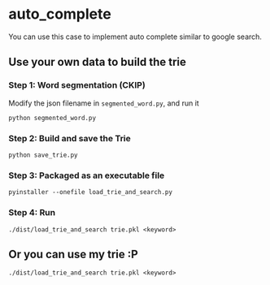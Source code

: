 # auto_complete
You can use this case to implement auto complete similar to google search.

## Use your own data to build the trie
### Step 1: Word segmentation (CKIP)
Modify the json filename in `segmented_word.py`, and run it
```
python segmented_word.py
```
### Step 2: Build and save the Trie
```
python save_trie.py
```
### Step 3: Packaged as an executable file
```
pyinstaller --onefile load_trie_and_search.py
```
### Step 4: Run
```
./dist/load_trie_and_search trie.pkl <keyword>
```

## Or you can use my trie :P
```
./dist/load_trie_and_search trie.pkl <keyword>
```
